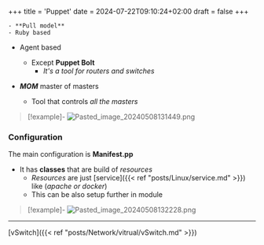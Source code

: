 +++
title = 'Puppet'
date = 2024-07-22T09:10:24+02:00
draft = false
+++

    - **Pull model**
	- Ruby based
- Agent based 
	- Except **Puppet Bolt**
		- *It's a tool for routers and switches*


- ***MOM***   master of masters
	- Tool  that controls *all the masters*

>[!example]-
![Pasted_image_20240508131449.png](/Notes/Pasted_image_20240508131449.png)

### Configuration 

The main configuration is **Manifest.pp**
- It has **classes** that are build of *resources*
	- *Resources* are just [service]({{< ref "posts/Linux/service.md" >}}) like (*apache or docker*) 
	- This can be also setup further in module 
	
>[!example]- 
![Pasted_image_20240508132228.png](/Notes/Pasted_image_20240508132228.png)


--- 
[vSwitch]({{< ref "posts/Network/vitrual/vSwitch.md" >}})